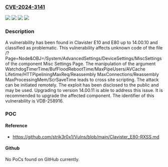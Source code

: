 ### [CVE-2024-3141](https://cve.mitre.org/cgi-bin/cvename.cgi?name=CVE-2024-3141)
![](https://img.shields.io/static/v1?label=Product&message=E10&color=blue)
![](https://img.shields.io/static/v1?label=Product&message=E80&color=blue)
![](https://img.shields.io/static/v1?label=Version&message=%3D%2014.00.0%20&color=brighgreen)
![](https://img.shields.io/static/v1?label=Vulnerability&message=CWE-79%20Cross%20Site%20Scripting&color=brighgreen)

### Description

A vulnerability has been found in Clavister E10 and E80 up to 14.00.10 and classified as problematic. This vulnerability affects unknown code of the file /?Page=Node&OBJ=/System/AdvancedSettings/DeviceSettings/MiscSettings of the component Misc Settings Page. The manipulation of the argument WatchdogTimerTime/BufFloodRebootTime/MaxPipeUsers/AVCache Lifetime/HTTPipeliningMaxReq/Reassembly MaxConnections/Reassembly MaxProcessingMem/ScrSaveTime leads to cross site scripting. The attack can be initiated remotely. The exploit has been disclosed to the public and may be used. Upgrading to version 14.00.11 is able to address this issue. It is recommended to upgrade the affected component. The identifier of this vulnerability is VDB-258916.

### POC

#### Reference
- https://github.com/strik3r0x1/Vulns/blob/main/Clavister_E80-RXSS.md

#### Github
No PoCs found on GitHub currently.

